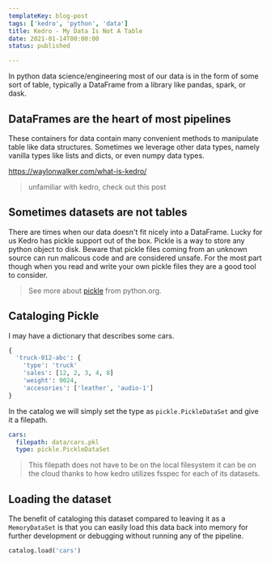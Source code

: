 ```yaml
---
templateKey: blog-post
tags: ['kedro', 'python', 'data']
title: Kedro - My Data Is Not A Table
date: 2021-01-14T00:00:00
status: published

---
```


In python data science/engineering most of our data is in the form of some sort
of table, typically a DataFrame from a library like pandas, spark, or dask.

## DataFrames are the heart of most pipelines

These containers for data contain many convenient methods to manipulate table
like data structures.  Sometimes we leverage other data types, namely vanilla
types like lists and dicts, or even numpy data types.

https://waylonwalker.com/what-is-kedro/

> unfamiliar with kedro, check out this post

## Sometimes datasets are not tables

There are times when our data doesn't fit nicely into a DataFrame. Lucky for us
Kedro has pickle support out of the box.  Pickle is a way to store any python
object to disk.  Beware that pickle files coming from an unknown source can run
malicous code and are considered unsafe.  For the most part though when you
read and write your own pickle files they are a good tool to consider.

> See more about [pickle](https://docs.python.org/3/library/pickle.html) from python.org.

## Cataloging Pickle

I may have a dictionary that describes some cars.

``` python
{
  'truck-012-abc': {
    'type': 'truck'
    'sales': [12, 2, 3, 4, 8]
    'weight': 9024,
    'accesories': ['leather', 'audio-1']
}
```

In the catalog we will simply set the type as `pickle.PickleDataSet` and give
it a filepath.

``` yaml
cars:
  filepath: data/cars.pkl
  type: pickle.PickleDataSet
```

> This filepath does not have to be on the local filesystem it can be on the
> cloud thanks to how kedro utilizes fsspec for each of its datasets.

## Loading the dataset

The benefit of cataloging this dataset compared to leaving it as a
`MemoryDataSet` is that you can easily load this data back into memory for
further development or debugging without running any of the pipeline.

``` python
catalog.load('cars')
```
